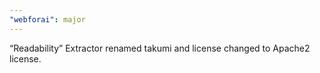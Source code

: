 ```yaml
---
"webforai": major
---
```


“Readability” Extractor renamed takumi and license changed to Apache2 license.

